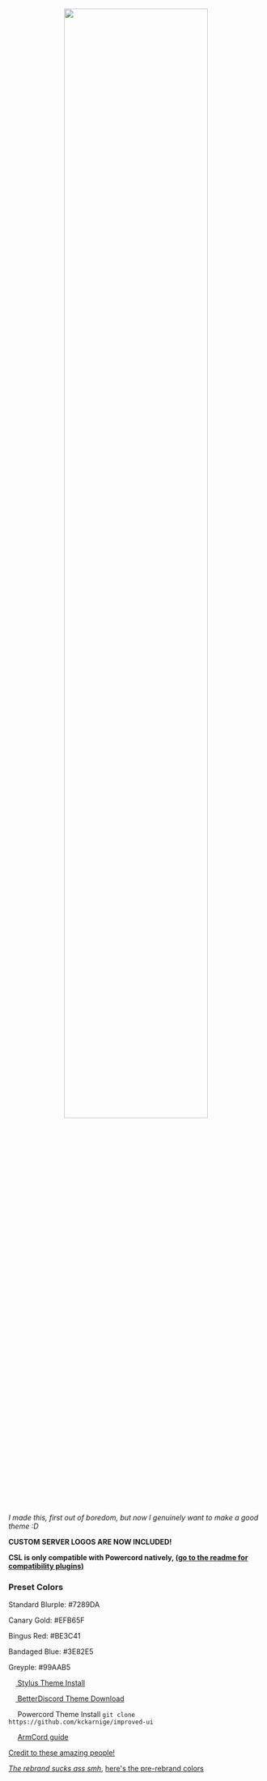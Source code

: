 <h1 align="center" href="https://github.com/kckarnige/improved-ui">
<img src="https://raw.githubusercontent.com/kckarnige/improved-ui/master/banner.png" height="75%" width="75%">
</h1><br>

*I made this, first out of boredom, but now I genuinely want to make a good theme :D*

**CUSTOM SERVER LOGOS ARE NOW INCLUDED!**

**CSL is only compatible with Powercord natively, [(go to the readme for compatibility plugins)](https://github.com/kckarnige/custom-server-logos/#readme)**

### Preset Colors

Standard Blurple: #7289DA

Canary Gold: #EFB65F

Bingus Red: #BE3C41

Bandaged Blue: #3E82E5

Greyple: #99AAB5


[<img src="https://kckarnige.github.io/res/stylus_icon.svg" height="14px" width="14px"> Stylus Theme Install](https://raw.githubusercontent.com/kckarnige/improved-ui/master/index.user.css)

[<img src="https://kckarnige.github.io/res/bd_icon.svg" height="14px" width="14px"> BetterDiscord Theme Download](https://betterdiscord.net/ghdl/?url=https://raw.githubusercontent.com/kckarnige/improved-ui/master/improvedui.theme.css)

<img src="https://kckarnige.github.io/res/powercord.svg" height="14px" width="14px"> Powercord Theme Install ```git clone https://github.com/kckarnige/improved-ui```

<img src="https://raw.githubusercontent.com/smartfrigde/armcord/main/discord.ico" height="14px" width="14px"> [ArmCord guide](https://github.com/kckarnige/improved-ui/blob/master/armcord_guide.md)

[Credit to these amazing people!](https://github.com/kckarnige/improved-dc-ui/blob/master/CREDITS.md)

*[The rebrand sucks ass smh](https://discord.com/branding)*, [here's the pre-rebrand colors](https://colorswall.com/palette/181/)
